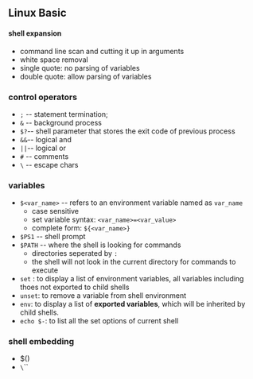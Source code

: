 ## Linux Basic
#### shell expansion
- command line scan and cutting it up in arguments
- white space removal
- single quote: no parsing of variables
- double quote: allow parsing of variables

### control operators
- `;` -- statement termination;
- `&` -- background process
- `$?`-- shell parameter that stores the exit code of previous process
- `&&`-- logical and
- `||`-- logical or
- `#` -- comments
- `\` -- escape chars
### variables
- `$<var_name>` -- refers to an environment variable named as `var_name`
    - case sensitive
    - set variable syntax: `<var_name>=<var_value>`
    - complete form: `${<var_name>}`
- `$PS1` -- shell prompt
- `$PATH` -- where the shell is looking for commands
    - directories seperated by `:`
    - the shell will not look in the current directory for commands to execute
- `set` : to display a list of environment variables, all variables including thoes not exported to child shells
- `unset`: to remove a variable from shell environment
- `env`: to display a list of **exported variables**, which will be inherited by child shells.
- `echo $-`: to list all the set options of current shell

### shell embedding
- $()
- `\`\``
